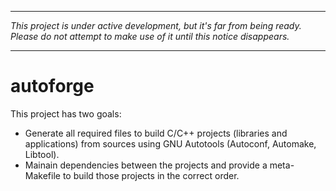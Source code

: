 ----

_This project is under active development, but it's far from being ready.
Please do not attempt to make use of it until this notice disappears._

----

# autoforge

This project has two goals:

- Generate all required files to build C/C++ projects (libraries and
  applications) from sources using GNU Autotools (Autoconf, Automake,
  Libtool).
- Mainain dependencies between the projects and provide a meta-Makefile
  to build those projects in the correct order.
